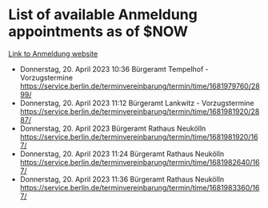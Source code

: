 # List of available Anmeldung appointments as of $NOW
[Link to Anmeldung website](https://service.berlin.de/terminvereinbarung/termin/tag.php?termin=1&anliegen[]=120686&dienstleisterlist=122210,122217,327316,122219,327312,122227,327314,122231,327346,122243,327348,122254,122252,329742,122260,329745,122262,329748,122271,327278,122273,327274,122277,327276,330436,122280,327294,122282,327290,122284,327292,122291,327270,122285,327266,122286,327264,122296,327268,150230,329760,122297,327286,122294,327284,122312,329763,122314,329775,122304,327330,122311,327334,122309,327332,317869,122281,327352,122279,329772,122283,122276,327324,122274,327326,122267,329766,122246,327318,122251,327320,122257,327322,122208,327298,122226,327300&herkunft=http%3A%2F%2Fservice.berlin.de%2Fdienstleistung%2F120686%2F)
- Donnerstag, 20. April 2023 10:36 Bürgeramt Tempelhof - Vorzugstermine https://service.berlin.de/terminvereinbarung/termin/time/1681979760/2899/
- Donnerstag, 20. April 2023 11:12 Bürgeramt Lankwitz - Vorzugstermine https://service.berlin.de/terminvereinbarung/termin/time/1681981920/2887/
- Donnerstag, 20. April 2023  Bürgeramt Rathaus Neukölln https://service.berlin.de/terminvereinbarung/termin/time/1681981920/167/
- Donnerstag, 20. April 2023 11:24 Bürgeramt Rathaus Neukölln https://service.berlin.de/terminvereinbarung/termin/time/1681982640/167/
- Donnerstag, 20. April 2023 11:36 Bürgeramt Rathaus Neukölln https://service.berlin.de/terminvereinbarung/termin/time/1681983360/167/
